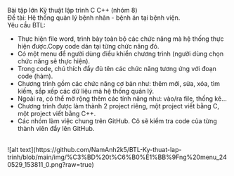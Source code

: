 Bài tập lớn Kỹ thuật lập trình C C++ (nhóm 8) <br/>
Đề tài: Hệ thống quản lý bệnh nhân - bệnh án tại bệnh viện.<br/>
Yêu cầu BTL:<br/>
- Thực hiện file word, trình bày toàn bộ các chức năng mà hệ thống thực hiện được.Copy code dán tại từng chức năng đó.<br/>
- Có một menu để người dùng điều khiển chương trình (người dùng chọn chức năng sẽ thực hiện).<br/>
- Trong code, chú thích đầy đủ tên các chức năng tương ứng với đoạn code (hàm).<br/>
- Chương trình gồm các chức năng cơ bản như: thêm mới, sửa, xóa, tìm kiếm, sắp xếp các dữ liệu mà hệ thống quản lý.<br/>
- Ngoài ra, có thể mở rộng thêm các tính năng như: vào/ra file, thống kê...<br/>
- Chương trình được làm thành 2 project riêng, một project viết bằng C, một project viết bằng C++.<br/>
- Các nhóm làm việc chung trên GitHub. Cô sẽ kiểm tra code của từng thành viên đẩy lên GitHub.<br/>
<br/>
![alt text](https://github.com/NamAnh2k5/BTL-Ky-thuat-lap-trinh/blob/main/img/%C3%BD%20t%C6%B0%E1%BB%9Fng%20menu_240529_153811_0.png?raw=true)
<br/>
